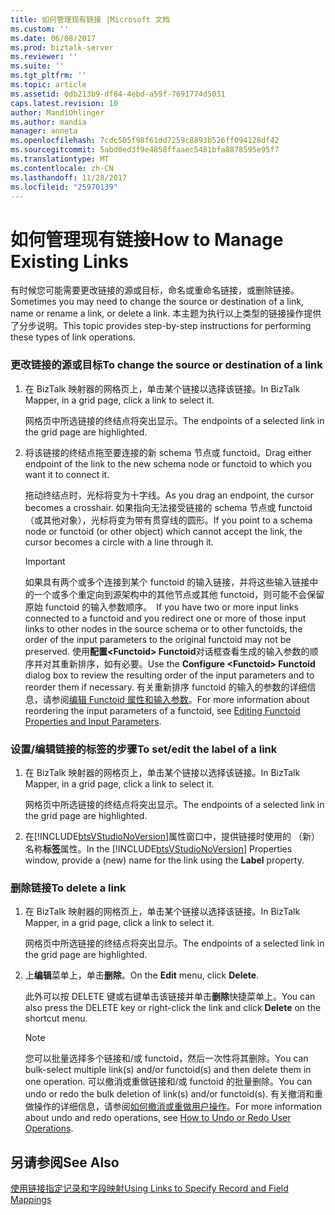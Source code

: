 ```yaml
---
title: 如何管理现有链接 |Microsoft 文档
ms.custom: ''
ms.date: 06/08/2017
ms.prod: biztalk-server
ms.reviewer: ''
ms.suite: ''
ms.tgt_pltfrm: ''
ms.topic: article
ms.assetid: 0db213b9-df84-4ebd-a59f-7691774d5031
caps.latest.revision: 10
author: MandiOhlinger
ms.author: mandia
manager: anneta
ms.openlocfilehash: 7cdc505f98f61dd7259c8893b526ff094128df42
ms.sourcegitcommit: 5abd0ed3f9e4858ffaaec5481bfa8878595e95f7
ms.translationtype: MT
ms.contentlocale: zh-CN
ms.lasthandoff: 11/28/2017
ms.locfileid: "25970139"
---
```

# <a name="how-to-manage-existing-links"></a><span data-ttu-id="64132-102">如何管理现有链接</span><span class="sxs-lookup"><span data-stu-id="64132-102">How to Manage Existing Links</span></span>
<span data-ttu-id="64132-103">有时候您可能需要更改链接的源或目标，命名或重命名链接，或删除链接。</span><span class="sxs-lookup"><span data-stu-id="64132-103">Sometimes you may need to change the source or destination of a link, name or rename a link, or delete a link.</span></span> <span data-ttu-id="64132-104">本主题为执行以上类型的链接操作提供了分步说明。</span><span class="sxs-lookup"><span data-stu-id="64132-104">This topic provides step-by-step instructions for performing these types of link operations.</span></span>  
  
### <a name="to-change-the-source-or-destination-of-a-link"></a><span data-ttu-id="64132-105">更改链接的源或目标</span><span class="sxs-lookup"><span data-stu-id="64132-105">To change the source or destination of a link</span></span>  
  
1.  <span data-ttu-id="64132-106">在 BizTalk 映射器的网格页上，单击某个链接以选择该链接。</span><span class="sxs-lookup"><span data-stu-id="64132-106">In BizTalk Mapper, in a grid page, click a link to select it.</span></span>  
  
     <span data-ttu-id="64132-107">网格页中所选链接的终结点将突出显示。</span><span class="sxs-lookup"><span data-stu-id="64132-107">The endpoints of a selected link in the grid page are highlighted.</span></span>  
  
2.  <span data-ttu-id="64132-108">将该链接的终结点拖至要连接的新 schema 节点或 functoid。</span><span class="sxs-lookup"><span data-stu-id="64132-108">Drag either endpoint of the link to the new schema node or functoid to which you want it to connect it.</span></span>  
  
     <span data-ttu-id="64132-109">拖动终结点时，光标将变为十字线。</span><span class="sxs-lookup"><span data-stu-id="64132-109">As you drag an endpoint, the cursor becomes a crosshair.</span></span> <span data-ttu-id="64132-110">如果指向无法接受链接的 schema 节点或 functoid（或其他对象），光标将变为带有贯穿线的圆形。</span><span class="sxs-lookup"><span data-stu-id="64132-110">If you point to a schema node or functoid (or other object) which cannot accept the link, the cursor becomes a circle with a line through it.</span></span>  
  
    > [!IMPORTANT]
    >  <span data-ttu-id="64132-111">如果具有两个或多个连接到某个 functoid 的输入链接，并将这些输入链接中的一个或多个重定向到源架构中的其他节点或其他 functoid，则可能不会保留原始 functoid 的输入参数顺序。　</span><span class="sxs-lookup"><span data-stu-id="64132-111">If you have two or more input links connected to a functoid and you redirect one or more of those input links to other nodes in the source schema or to other functoids, the order of the input parameters to the original functoid may not be preserved.</span></span> <span data-ttu-id="64132-112">使用**配置\<Functoid\> Functoid**对话框查看生成的输入参数的顺序并对其重新排序，如有必要。</span><span class="sxs-lookup"><span data-stu-id="64132-112">Use the **Configure \<Functoid\> Functoid** dialog box to review the resulting order of the input parameters and to reorder them if necessary.</span></span> <span data-ttu-id="64132-113">有关重新排序 functoid 的输入的参数的详细信息，请参阅[编辑 Functoid 属性和输入参数](../core/editing-functoid-properties-and-input-parameters.md)。</span><span class="sxs-lookup"><span data-stu-id="64132-113">For more information about reordering the input parameters of a functoid, see [Editing Functoid Properties and Input Parameters](../core/editing-functoid-properties-and-input-parameters.md).</span></span>  
  
### <a name="to-setedit-the-label-of-a-link"></a><span data-ttu-id="64132-114">设置/编辑链接的标签的步骤</span><span class="sxs-lookup"><span data-stu-id="64132-114">To set/edit the label of a link</span></span>  
  
1.  <span data-ttu-id="64132-115">在 BizTalk 映射器的网格页上，单击某个链接以选择该链接。</span><span class="sxs-lookup"><span data-stu-id="64132-115">In BizTalk Mapper, in a grid page, click a link to select it.</span></span>  
  
     <span data-ttu-id="64132-116">网格页中所选链接的终结点将突出显示。</span><span class="sxs-lookup"><span data-stu-id="64132-116">The endpoints of a selected link in the grid page are highlighted.</span></span>  
  
2.  <span data-ttu-id="64132-117">在[!INCLUDE[btsVStudioNoVersion](../includes/btsvstudionoversion-md.md)]属性窗口中，提供链接时使用的 （新） 名称**标签**属性。</span><span class="sxs-lookup"><span data-stu-id="64132-117">In the [!INCLUDE[btsVStudioNoVersion](../includes/btsvstudionoversion-md.md)] Properties window, provide a (new) name for the link using the **Label** property.</span></span>  
  
### <a name="to-delete-a-link"></a><span data-ttu-id="64132-118">删除链接</span><span class="sxs-lookup"><span data-stu-id="64132-118">To delete a link</span></span>  
  
1.  <span data-ttu-id="64132-119">在 BizTalk 映射器的网格页上，单击某个链接以选择该链接。</span><span class="sxs-lookup"><span data-stu-id="64132-119">In BizTalk Mapper, in a grid page, click a link to select it.</span></span>  
  
     <span data-ttu-id="64132-120">网格页中所选链接的终结点将突出显示。</span><span class="sxs-lookup"><span data-stu-id="64132-120">The endpoints of a selected link in the grid page are highlighted.</span></span>  
  
2.  <span data-ttu-id="64132-121">上**编辑**菜单上，单击**删除**。</span><span class="sxs-lookup"><span data-stu-id="64132-121">On the **Edit** menu, click **Delete**.</span></span>  
  
     <span data-ttu-id="64132-122">此外可以按 DELETE 键或右键单击该链接并单击**删除**快捷菜单上。</span><span class="sxs-lookup"><span data-stu-id="64132-122">You can also press the DELETE key or right-click the link and click **Delete** on the shortcut menu.</span></span>  
  
    > [!NOTE]
    >  <span data-ttu-id="64132-123">您可以批量选择多个链接和/或 functoid，然后一次性将其删除。</span><span class="sxs-lookup"><span data-stu-id="64132-123">You can bulk-select multiple link(s) and/or functoid(s) and then delete them in one operation.</span></span> <span data-ttu-id="64132-124">可以撤消或重做链接和/或 functoid 的批量删除。</span><span class="sxs-lookup"><span data-stu-id="64132-124">You can undo or redo the bulk deletion of link(s) and/or functoid(s).</span></span> <span data-ttu-id="64132-125">有关撤消和重做操作的详细信息，请参阅[如何撤消或重做用户操作](../core/how-to-undo-or-redo-user-operations.md)。</span><span class="sxs-lookup"><span data-stu-id="64132-125">For more information about undo and redo operations, see [How to Undo or Redo User Operations](../core/how-to-undo-or-redo-user-operations.md).</span></span>  
  
## <a name="see-also"></a><span data-ttu-id="64132-126">另请参阅</span><span class="sxs-lookup"><span data-stu-id="64132-126">See Also</span></span>  
 [<span data-ttu-id="64132-127">使用链接指定记录和字段映射</span><span class="sxs-lookup"><span data-stu-id="64132-127">Using Links to Specify Record and Field Mappings</span></span>](../core/using-links-to-specify-record-and-field-mappings.md)